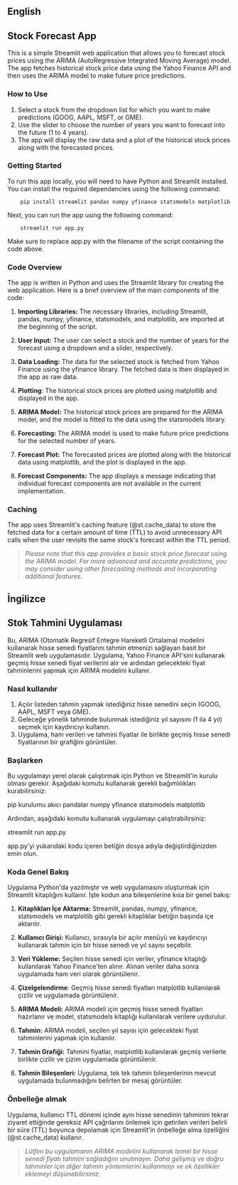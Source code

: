 ## English
## Stock Forecast App

This is a simple Streamlit web application that allows you to forecast stock prices using the ARIMA (AutoRegressive Integrated Moving Average) model. The app fetches historical stock price data using the Yahoo Finance API and then uses the ARIMA model to make future price predictions.

### How to Use

1. Select a stock from the dropdown list for which you want to make predictions (GOOG, AAPL, MSFT, or GME).
2. Use the slider to choose the number of years you want to forecast into the future (1 to 4 years).
3. The app will display the raw data and a plot of the historical stock prices along with the forecasted prices.

### Getting Started

To run this app locally, you will need to have Python and Streamlit installed. You can install the required dependencies using the following command:

		pip install streamlit pandas numpy yfinance statsmodels matplotlib

Next, you can run the app using the following command:

		streamlit run app.py

Make sure to replace app.py with the filename of the script containing the code above.

### Code Overview

The app is written in Python and uses the Streamlit library for creating the web application. Here is a brief overview of the main components of the code:

1. **Importing Libraries:** The necessary libraries, including Streamlit, pandas, numpy, yfinance, statsmodels, and matplotlib, are imported at the beginning of the script.

2. **User Input:** The user can select a stock and the number of years for the forecast using a dropdown and a slider, respectively.

3. **Data Loading:** The data for the selected stock is fetched from Yahoo Finance using the yfinance library. The fetched data is then displayed in the app as raw data.

4. **Plotting**: The historical stock prices are plotted using matplotlib and displayed in the app.

5. **ARIMA Model:** The historical stock prices are prepared for the ARIMA model, and the model is fitted to the data using the statsmodels library.

6. **Forecasting:** The ARIMA model is used to make future price predictions for the selected number of years.

7. **Forecast Plot:** The forecasted prices are plotted along with the historical data using matplotlib, and the plot is displayed in the app.

8. **Forecast Components:** The app displays a message indicating that individual forecast components are not available in the current implementation.

### Caching

The app uses Streamlit's caching feature (@st.cache_data) to store the fetched data for a certain amount of time (TTL) to avoid unnecessary API calls when the user revisits the same stock's forecast within the TTL period.

> *Please note that this app provides a basic stock price forecast using the ARIMA model. For more advanced and accurate predictions, you may consider using other forecasting methods and incorporating additional features.*


## İngilizce
## Stok Tahmini Uygulaması

Bu, ARIMA (Otomatik Regresif Entegre Hareketli Ortalama) modelini kullanarak hisse senedi fiyatlarını tahmin etmenizi sağlayan basit bir Streamlit web uygulamasıdır. Uygulama, Yahoo Finance API'sini kullanarak geçmiş hisse senedi fiyat verilerini alır ve ardından gelecekteki fiyat tahminlerini yapmak için ARIMA modelini kullanır.

### Nasıl kullanılır

1. Açılır listeden tahmin yapmak istediğiniz hisse senedini seçin (GOOG, AAPL, MSFT veya GME).
2. Geleceğe yönelik tahminde bulunmak istediğiniz yıl sayısını (1 ila 4 yıl) seçmek için kaydırıcıyı kullanın.
3. Uygulama, ham verileri ve tahmini fiyatlar ile birlikte geçmiş hisse senedi fiyatlarının bir grafiğini görüntüler.

### Başlarken

Bu uygulamayı yerel olarak çalıştırmak için Python ve Streamlit'in kurulu olması gerekir. Aşağıdaki komutu kullanarak gerekli bağımlılıkları kurabilirsiniz:

pip kurulumu akıcı pandalar numpy yfinance statsmodels matplotlib

Ardından, aşağıdaki komutu kullanarak uygulamayı çalıştırabilirsiniz:

streamlit run app.py

app.py'yi yukarıdaki kodu içeren betiğin dosya adıyla değiştirdiğinizden emin olun.

### Koda Genel Bakış

Uygulama Python'da yazılmıştır ve web uygulamasını oluşturmak için Streamlit kitaplığını kullanır. İşte kodun ana bileşenlerine kısa bir genel bakış:

1. **Kitaplıkları İçe Aktarma:** Streamlit, pandas, numpy, yfinance, statsmodels ve matplotlib gibi gerekli kitaplıklar betiğin başında içe aktarılır.

2. **Kullanıcı Girişi:** Kullanıcı, sırasıyla bir açılır menüyü ve kaydırıcıyı kullanarak tahmin için bir hisse senedi ve yıl sayısı seçebilir.

3. **Veri Yükleme:** Seçilen hisse senedi için veriler, yfinance kitaplığı kullanılarak Yahoo Finance'ten alınır. Alınan veriler daha sonra uygulamada ham veri olarak görüntülenir.

4. **Çizelgelendirme**: Geçmiş hisse senedi fiyatları matplotlib kullanılarak çizilir ve uygulamada görüntülenir.

5. **ARIMA Modeli:** ARIMA modeli için geçmiş hisse senedi fiyatları hazırlanır ve model, statsmodels kitaplığı kullanılarak verilere uydurulur.

6. **Tahmin:** ARIMA modeli, seçilen yıl sayısı için gelecekteki fiyat tahminlerini yapmak için kullanılır.

7. **Tahmin Grafiği:** Tahmini fiyatlar, matplotlib kullanılarak geçmiş verilerle birlikte çizilir ve çizim uygulamada görüntülenir.

8. **Tahmin Bileşenleri:** Uygulama, tek tek tahmin bileşenlerinin mevcut uygulamada bulunmadığını belirten bir mesaj görüntüler.

### Önbelleğe almak

Uygulama, kullanıcı TTL dönemi içinde aynı hisse senedinin tahminini tekrar ziyaret ettiğinde gereksiz API çağrılarını önlemek için getirilen verileri belirli bir süre (TTL) boyunca depolamak için Streamlit'in önbelleğe alma özelliğini (@st.cache_data) kullanır.

> *Lütfen bu uygulamanın ARIMA modelini kullanarak temel bir hisse senedi fiyatı tahmini sağladığını unutmayın. Daha gelişmiş ve doğru tahminler için diğer tahmin yöntemlerini kullanmayı ve ek özellikler eklemeyi düşünebilirsiniz.*